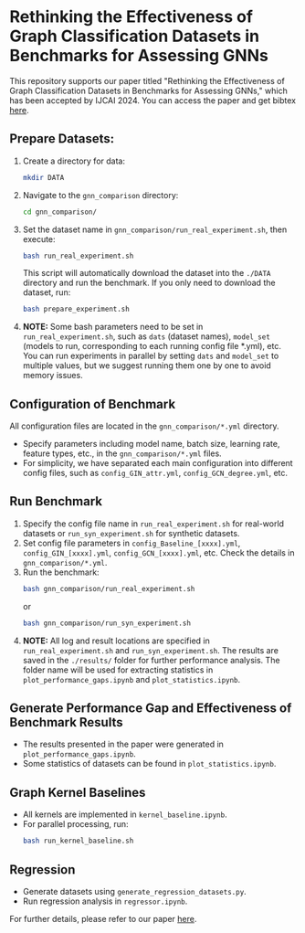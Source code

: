 # Rethinking the Effectiveness of Graph Classification Datasets in Benchmarks for Assessing GNNs

This repository supports our paper titled "Rethinking the Effectiveness of Graph Classification Datasets in Benchmarks for Assessing GNNs," which has been accepted by IJCAI 2024. You can access the paper and get bibtex [here](https://www.ijcai.org/proceedings/2024/237).


## Prepare Datasets:

1. Create a directory for data:
   ```bash
   mkdir DATA
   ```
2. Navigate to the `gnn_comparison` directory:
   ```bash
   cd gnn_comparison/
   ```
3. Set the dataset name in `gnn_comparison/run_real_experiment.sh`, then execute:
   ```bash
   bash run_real_experiment.sh
   ```
   This script will automatically download the dataset into the `./DATA` directory and run the benchmark. If you only need to download the dataset, run:
   ```bash
   bash prepare_experiment.sh
   ```
4. **NOTE:** Some bash parameters need to be set in `run_real_experiment.sh`, such as `dats` (dataset names), `model_set` (models to run, corresponding to each running config file *.yml), etc. You can run experiments in parallel by setting `dats` and `model_set` to multiple values, but we suggest running them one by one to avoid memory issues.

## Configuration of Benchmark

All configuration files are located in the `gnn_comparison/*.yml` directory.

- Specify parameters including model name, batch size, learning rate, feature types, etc., in the `gnn_comparison/*.yml` files.
- For simplicity, we have separated each main configuration into different config files, such as `config_GIN_attr.yml`, `config_GCN_degree.yml`, etc.

## Run Benchmark

1. Specify the config file name in `run_real_experiment.sh` for real-world datasets or `run_syn_experiment.sh` for synthetic datasets.
2. Set config file parameters in `config_Baseline_[xxxx].yml`, `config_GIN_[xxxx].yml`, `config_GCN_[xxxx].yml`, etc. Check the details in `gnn_comparison/*.yml`.
3. Run the benchmark:
   ```bash
   bash gnn_comparison/run_real_experiment.sh
   ```
   or
   ```bash
   bash gnn_comparison/run_syn_experiment.sh
   ```
4. **NOTE:** All log and result locations are specified in `run_real_experiment.sh` and `run_syn_experiment.sh`. The results are saved in the `./results/` folder for further performance analysis. The folder name will be used for extracting statistics in `plot_performance_gaps.ipynb` and `plot_statistics.ipynb`.

## Generate Performance Gap and Effectiveness of Benchmark Results

- The results presented in the paper were generated in `plot_performance_gaps.ipynb`.
- Some statistics of datasets can be found in `plot_statistics.ipynb`.

## Graph Kernel Baselines

- All kernels are implemented in `kernel_baseline.ipynb`.
- For parallel processing, run:
  ```bash
  bash run_kernel_baseline.sh
  ```

## Regression

- Generate datasets using `generate_regression_datasets.py`.
- Run regression analysis in `regressor.ipynb`.

For further details, please refer to our paper [here](https://www.ijcai.org/proceedings/2024/237).
